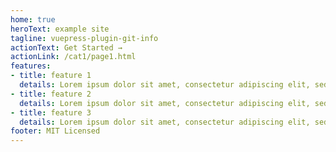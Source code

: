 ```yaml
---
home: true
heroText: example site
tagline: vuepress-plugin-git-info
actionText: Get Started →
actionLink: /cat1/page1.html
features:
- title: feature 1
  details: Lorem ipsum dolor sit amet, consectetur adipiscing elit, sed do eiusmod tempor incididunt ut labore et dolore magna aliqua.
- title: feature 2
  details: Lorem ipsum dolor sit amet, consectetur adipiscing elit, sed do eiusmod tempor incididunt ut labore et dolore magna aliqua.
- title: feature 3
  details: Lorem ipsum dolor sit amet, consectetur adipiscing elit, sed do eiusmod tempor incididunt ut labore et dolore magna aliqua.
footer: MIT Licensed
---
```


